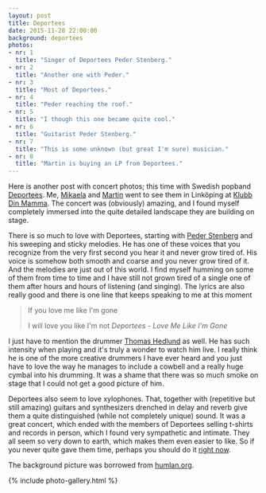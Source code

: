 ```yaml
---
layout: post
title: Deportees
date: 2015-11-28 22:00:00
background: deportees
photos:
- nr: 1
  title: "Singer of Deportees Peder Stenberg."
- nr: 2
  title: "Another one with Peder."
- nr: 3
  title: "Most of Deportees."
- nr: 4
  title: "Peder reaching the roof."
- nr: 5
  title: "I though this one became quite cool."
- nr: 6
  title: "Guitarist Peder Stenberg."
- nr: 7
  title: "This is some unknown (but great I'm sure) musician."
- nr: 8
  title: "Martin is buying an LP from Deportees."
---
```


Here is another post with concert photos; this time with Swedish popband [Deportees](http://www.deportees.se). Me, [Mikaela](https://www.facebook.com/mikaela.blom?fref=ts) and [Martin](http://www.martinhultgren.com/sv/) went to see them in Linköping at [Klubb Din Mamma](http://klubbdinmamma.com). The concert was (obviously) amazing, and I found myself completely immersed into the quite detailed landscape they are building on stage. 

There is so much to love with Deportees, starting with [Peder Stenberg](https://sv.wikipedia.org/wiki/Peder_Stenberg) and his sweeping and sticky melodies. He has one of these voices that you recognize from the very first second you hear it and never grow tired of. His voice is somehow both smooth and coarse and you never grow tired of it. And the melodies are just out of this world. I find myself humming on some of them from time to time and I have still not grown tired of a single one of them after hours and hours of listening (and singing). The lyrics are also really good and there is one line that keeps speaking to me at this moment

> If you love me like I'm gone
>
> I will love you like I'm not
> <cite>Deportees - Love Me Like I'm Gone </cite>

I just have to mention the drummer [Thomas Hedlund](https://sv.wikipedia.org/wiki/Thomas_Hedlund_(musiker)) as well. He has such intensity when playing and it's truly a wonder to watch him live. I really think he is one of the more creative drummers I have ever heard and you just have to love the way he manages to include a cowbell and a really huge cymbal into his drumming. It was a shame that there was so much smoke on stage that I could not get a good picture of him.

Deportees also seem to love xylophones. That, together with (repetitive but still amazing) guitars and synthesizers drenched in delay and reverb give them a quite distinguished (while not completely unique) sound. It was a great concert, which ended with the members of Deportees selling t-shirts and records in person, which I found very sympathetic and intimate. They all seem so very down to earth, which makes them even easier to like. So if you never quite gave them time, perhaps you should do it [right now](https://play.spotify.com/artist/64WsK4rMjSwnyuzTPFHVH4?play=true&utm_source=open.spotify.com&utm_medium=open).

The background picture was borrowed from [humlan.org](http://humlan.org/event/deportees/).

{% include photo-gallery.html %}